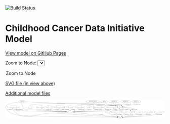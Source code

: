 <link rel='stylesheet' href="assets/style.css">
<link rel='stylesheet' href="https://unpkg.com/leaflet@1.5.1/dist/leaflet.css" integrity="sha512-xwE/Az9zrjBIphAcBb3F6JVqxf46+CDLwfLMHloNu6KEQCAWi6HcDUbeOfBIptF7tcCzusKFjFw2yuvEpDL9wQ==" crossorigin="">
<script type="text/javascript" src="https://code.jquery.com/jquery-3.2.1.min.js"></script>
<script type="text/javascript"  src="https://unpkg.com/leaflet@1.5.1/dist/leaflet.js"></script>
<script type="text/javascript" src="assets/actions.js"></script>

![Build Status](https://github.com/CBIIT/ccdi-model/actions/workflows/model-test-and-deploy.yml/badge.svg)

# Childhood Cancer Data Initiative Model

[View model on GitHub Pages](https://cbiit.github.io/ccdi-model/)



Zoom to Node: <select id="node_select">
  <option value="">Zoom to Node</option>
</select>
<div id="model"></div>

<p>
<a href="./model-desc/ccdi-model.svg">SVG file (in view above)</a>
<p>
<a href="./model-desc">Additional model files</a>
<div id='graph' style='display:off;'>
<svg width="2642pt" height="305pt"
 viewBox="0.00 0.00 2642.13 305.00" xmlns="http://www.w3.org/2000/svg" xmlns:xlink="http://www.w3.org/1999/xlink">
<g id="graph0" class="graph" transform="scale(1 1) rotate(0) translate(4 301)">
<title>Perl</title>
<polygon fill="#ffffff" stroke="transparent" points="-4,4 -4,-301 2638.1271,-301 2638.1271,4 -4,4"/>
<!-- synonym -->
<g id="node1" class="node">
<title>synonym</title>
<ellipse fill="none" stroke="#000000" cx="273.0349" cy="-279" rx="51.9908" ry="18"/>
<text text-anchor="middle" x="273.0349" y="-275.3" font-family="Times,serif" font-size="14.00" fill="#000000">synonym</text>
</g>
<!-- sample -->
<g id="node6" class="node">
<title>sample</title>
<ellipse fill="none" stroke="#000000" cx="1894.0349" cy="-192" rx="44.393" ry="18"/>
<text text-anchor="middle" x="1894.0349" y="-188.3" font-family="Times,serif" font-size="14.00" fill="#000000">sample</text>
</g>
<!-- synonym&#45;&gt;sample -->
<g id="edge3" class="edge">
<title>synonym&#45;&gt;sample</title>
<path fill="none" stroke="#000000" d="M324.715,-276.499C482.9045,-268.8702 974.5222,-245.3605 1382.0349,-228 1484.0208,-223.6553 1740.6665,-228.6062 1841.0349,-210 1844.6896,-209.3225 1848.4353,-208.4456 1852.1634,-207.444"/>
<polygon fill="#000000" stroke="#000000" points="1853.3228,-210.751 1861.9156,-204.5529 1851.3332,-204.0397 1853.3228,-210.751"/>
<text text-anchor="middle" x="1424.5349" y="-231.8" font-family="Times,serif" font-size="14.00" fill="#000000">of_synonym</text>
</g>
<!-- participant -->
<g id="node18" class="node">
<title>participant</title>
<ellipse fill="none" stroke="#000000" cx="1069.0349" cy="-105" rx="62.2891" ry="18"/>
<text text-anchor="middle" x="1069.0349" y="-101.3" font-family="Times,serif" font-size="14.00" fill="#000000">participant</text>
</g>
<!-- synonym&#45;&gt;participant -->
<g id="edge2" class="edge">
<title>synonym&#45;&gt;participant</title>
<path fill="none" stroke="#000000" d="M270.7227,-260.7006C268.8723,-237.3224 269.5802,-197.1259 292.0349,-174 341.4026,-123.1566 377.7948,-150.4107 448.0349,-141 552.1324,-127.0531 856.5403,-113.5174 996.7747,-107.8194"/>
<polygon fill="#000000" stroke="#000000" points="997.1383,-111.3077 1006.9887,-107.4065 996.8555,-104.3134 997.1383,-111.3077"/>
<text text-anchor="middle" x="334.5349" y="-188.3" font-family="Times,serif" font-size="14.00" fill="#000000">of_synonym</text>
</g>
<!-- study -->
<g id="node21" class="node">
<title>study</title>
<ellipse fill="none" stroke="#000000" cx="1899.0349" cy="-18" rx="36.2938" ry="18"/>
<text text-anchor="middle" x="1899.0349" y="-14.3" font-family="Times,serif" font-size="14.00" fill="#000000">study</text>
</g>
<!-- synonym&#45;&gt;study -->
<g id="edge4" class="edge">
<title>synonym&#45;&gt;study</title>
<path fill="none" stroke="#000000" d="M223.5475,-273.1841C154.8033,-263.9711 35.9136,-243.5441 10.0349,-210 -9.1348,-185.1522 3.0963,-163.4408 25.0349,-141 87.7095,-76.8906 119.7587,-74.5182 207.0349,-54 289.2396,-34.6741 1588.6919,-21.0229 1852.5192,-18.4428"/>
<polygon fill="#000000" stroke="#000000" points="1852.5678,-21.9426 1862.5332,-18.3453 1852.4996,-14.9429 1852.5678,-21.9426"/>
<text text-anchor="middle" x="67.5349" y="-144.8" font-family="Times,serif" font-size="14.00" fill="#000000">of_synonym</text>
</g>
<!-- radiology_file -->
<g id="node2" class="node">
<title>radiology_file</title>
<ellipse fill="none" stroke="#000000" cx="574.0349" cy="-192" rx="73.387" ry="18"/>
<text text-anchor="middle" x="574.0349" y="-188.3" font-family="Times,serif" font-size="14.00" fill="#000000">radiology_file</text>
</g>
<!-- radiology_file&#45;&gt;participant -->
<g id="edge30" class="edge">
<title>radiology_file&#45;&gt;participant</title>
<path fill="none" stroke="#000000" d="M594.0801,-174.6274C608.7966,-162.9498 629.838,-148.3899 651.0349,-141 712.8747,-119.4406 894.0866,-110.4064 996.4545,-106.9389"/>
<polygon fill="#000000" stroke="#000000" points="996.8352,-110.4283 1006.7145,-106.601 996.6047,-103.4321 996.8352,-110.4283"/>
<text text-anchor="middle" x="710.0349" y="-144.8" font-family="Times,serif" font-size="14.00" fill="#000000">of_radiology_file</text>
</g>
<!-- treatment_response -->
<g id="node3" class="node">
<title>treatment_response</title>
<ellipse fill="none" stroke="#000000" cx="1549.0349" cy="-192" rx="104.7816" ry="18"/>
<text text-anchor="middle" x="1549.0349" y="-188.3" font-family="Times,serif" font-size="14.00" fill="#000000">treatment_response</text>
</g>
<!-- treatment_response&#45;&gt;participant -->
<g id="edge28" class="edge">
<title>treatment_response&#45;&gt;participant</title>
<path fill="none" stroke="#000000" d="M1497.4631,-176.242C1481.3061,-170.6149 1463.6298,-163.7294 1448.0349,-156 1437.1002,-150.5804 1436.5429,-145.0623 1425.0349,-141 1374.3928,-123.1235 1229.7608,-112.9726 1141.2032,-108.2662"/>
<polygon fill="#000000" stroke="#000000" points="1141.1258,-104.7575 1130.9572,-107.7326 1140.7617,-111.748 1141.1258,-104.7575"/>
<text text-anchor="middle" x="1531.0349" y="-144.8" font-family="Times,serif" font-size="14.00" fill="#000000">of_treatment_response</text>
</g>
<!-- publication -->
<g id="node4" class="node">
<title>publication</title>
<ellipse fill="none" stroke="#000000" cx="1836.0349" cy="-105" rx="63.0888" ry="18"/>
<text text-anchor="middle" x="1836.0349" y="-101.3" font-family="Times,serif" font-size="14.00" fill="#000000">publication</text>
</g>
<!-- publication&#45;&gt;study -->
<g id="edge25" class="edge">
<title>publication&#45;&gt;study</title>
<path fill="none" stroke="#000000" d="M1833.1238,-86.7831C1832.4035,-76.4607 1833.1535,-63.7107 1839.0349,-54 1844.1726,-45.517 1852.1356,-38.7833 1860.5993,-33.5459"/>
<polygon fill="#000000" stroke="#000000" points="1862.4479,-36.5232 1869.5032,-28.6191 1859.0588,-30.3983 1862.4479,-36.5232"/>
<text text-anchor="middle" x="1890.0349" y="-57.8" font-family="Times,serif" font-size="14.00" fill="#000000">of_publication</text>
</g>
<!-- molecular_test -->
<g id="node5" class="node">
<title>molecular_test</title>
<ellipse fill="none" stroke="#000000" cx="1752.0349" cy="-192" rx="79.8859" ry="18"/>
<text text-anchor="middle" x="1752.0349" y="-188.3" font-family="Times,serif" font-size="14.00" fill="#000000">molecular_test</text>
</g>
<!-- molecular_test&#45;&gt;participant -->
<g id="edge13" class="edge">
<title>molecular_test&#45;&gt;participant</title>
<path fill="none" stroke="#000000" d="M1698.4993,-178.5572C1678.7301,-172.7395 1656.4302,-165.1461 1637.0349,-156 1625.9966,-150.7947 1625.6119,-144.8613 1614.0349,-141 1570.3485,-126.4291 1279.1308,-113.242 1141.2125,-107.729"/>
<polygon fill="#000000" stroke="#000000" points="1141.2836,-104.2291 1131.1526,-107.3296 1141.0058,-111.2236 1141.2836,-104.2291"/>
<text text-anchor="middle" x="1701.0349" y="-144.8" font-family="Times,serif" font-size="14.00" fill="#000000">of_molecular_test</text>
</g>
<!-- pdx -->
<g id="node8" class="node">
<title>pdx</title>
<ellipse fill="none" stroke="#000000" cx="2083.0349" cy="-105" rx="27.8951" ry="18"/>
<text text-anchor="middle" x="2083.0349" y="-101.3" font-family="Times,serif" font-size="14.00" fill="#000000">pdx</text>
</g>
<!-- sample&#45;&gt;pdx -->
<g id="edge22" class="edge">
<title>sample&#45;&gt;pdx</title>
<path fill="none" stroke="#000000" d="M1935.3536,-185.2843C1973.3186,-178.5461 2026.3001,-167.537 2044.0349,-156 2053.8059,-149.6436 2062.1021,-139.9697 2068.4979,-130.7494"/>
<polygon fill="#000000" stroke="#000000" points="2071.552,-132.4716 2074.0337,-122.1715 2065.6705,-128.6759 2071.552,-132.4716"/>
<text text-anchor="middle" x="2095.5349" y="-144.8" font-family="Times,serif" font-size="14.00" fill="#000000">of_sample</text>
</g>
<!-- cell_line -->
<g id="node17" class="node">
<title>cell_line</title>
<ellipse fill="none" stroke="#000000" cx="1706.0349" cy="-105" rx="49.2915" ry="18"/>
<text text-anchor="middle" x="1706.0349" y="-101.3" font-family="Times,serif" font-size="14.00" fill="#000000">cell_line</text>
</g>
<!-- sample&#45;&gt;cell_line -->
<g id="edge23" class="edge">
<title>sample&#45;&gt;cell_line</title>
<path fill="none" stroke="#000000" d="M1928.9576,-180.6556C1952.403,-171.2602 1976.5636,-156.9094 1962.0349,-141 1947.1382,-124.6877 1785.7035,-127.2976 1764.0349,-123 1759.9628,-122.1924 1755.7712,-121.2074 1751.5933,-120.1186"/>
<polygon fill="#000000" stroke="#000000" points="1752.5048,-116.7393 1741.9321,-117.4247 1750.6246,-123.4821 1752.5048,-116.7393"/>
<text text-anchor="middle" x="2003.5349" y="-144.8" font-family="Times,serif" font-size="14.00" fill="#000000">of_sample</text>
</g>
<!-- sample&#45;&gt;participant -->
<g id="edge24" class="edge">
<title>sample&#45;&gt;participant</title>
<path fill="none" stroke="#000000" d="M1860.1426,-180.3684C1853.8008,-178.2264 1847.222,-176.0273 1841.0349,-174 1815.7891,-165.7279 1807.5117,-168.4345 1784.0349,-156 1774.5272,-150.9643 1775.1041,-144.7899 1765.0349,-141 1707.8779,-119.487 1307.9711,-109.5154 1141.4941,-106.2615"/>
<polygon fill="#000000" stroke="#000000" points="1141.4153,-102.7594 1131.3497,-106.0659 1141.2803,-109.7581 1141.4153,-102.7594"/>
<text text-anchor="middle" x="1820.5349" y="-144.8" font-family="Times,serif" font-size="14.00" fill="#000000">of_sample</text>
</g>
<!-- pathology_file -->
<g id="node7" class="node">
<title>pathology_file</title>
<ellipse fill="none" stroke="#000000" cx="2166.0349" cy="-279" rx="76.0865" ry="18"/>
<text text-anchor="middle" x="2166.0349" y="-275.3" font-family="Times,serif" font-size="14.00" fill="#000000">pathology_file</text>
</g>
<!-- pathology_file&#45;&gt;sample -->
<g id="edge31" class="edge">
<title>pathology_file&#45;&gt;sample</title>
<path fill="none" stroke="#000000" d="M2147.3212,-261.4098C2134.2264,-250.0993 2115.7836,-236.06 2097.0349,-228 2070.655,-216.6594 1997.6021,-205.393 1946.7424,-198.5625"/>
<polygon fill="#000000" stroke="#000000" points="1946.9421,-195.0585 1936.5692,-197.2154 1946.0231,-201.9979 1946.9421,-195.0585"/>
<text text-anchor="middle" x="2184.0349" y="-231.8" font-family="Times,serif" font-size="14.00" fill="#000000">of_pathology_file</text>
</g>
<!-- pdx&#45;&gt;sample -->
<g id="edge27" class="edge">
<title>pdx&#45;&gt;sample</title>
<path fill="none" stroke="#000000" d="M2106.7265,-114.6981C2117.7515,-120.5569 2129.7875,-129.2043 2136.0349,-141 2139.1551,-146.8914 2140.3883,-150.951 2136.0349,-156 2123.8986,-170.0753 2015.2494,-181.7311 1947.7227,-187.6971"/>
<polygon fill="#000000" stroke="#000000" points="1947.3267,-184.2182 1937.667,-188.5704 1947.9324,-191.1919 1947.3267,-184.2182"/>
<text text-anchor="middle" x="2162.0349" y="-144.8" font-family="Times,serif" font-size="14.00" fill="#000000">of_pdx</text>
</g>
<!-- pdx&#45;&gt;study -->
<g id="edge26" class="edge">
<title>pdx&#45;&gt;study</title>
<path fill="none" stroke="#000000" d="M2077.2111,-87.3478C2072.6282,-76.1593 2065.1375,-62.2835 2054.0349,-54 2036.8738,-41.1964 1983.6678,-30.6994 1944.3586,-24.4098"/>
<polygon fill="#000000" stroke="#000000" points="1944.8617,-20.946 1934.442,-22.8642 1943.7837,-27.8625 1944.8617,-20.946"/>
<text text-anchor="middle" x="2090.0349" y="-57.8" font-family="Times,serif" font-size="14.00" fill="#000000">of_pdx</text>
</g>
<!-- diagnosis -->
<g id="node9" class="node">
<title>diagnosis</title>
<ellipse fill="none" stroke="#000000" cx="1636.0349" cy="-279" rx="54.6905" ry="18"/>
<text text-anchor="middle" x="1636.0349" y="-275.3" font-family="Times,serif" font-size="14.00" fill="#000000">diagnosis</text>
</g>
<!-- diagnosis&#45;&gt;sample -->
<g id="edge7" class="edge">
<title>diagnosis&#45;&gt;sample</title>
<path fill="none" stroke="#000000" d="M1652.5214,-261.597C1664.5397,-250.0635 1681.8446,-235.6886 1700.0349,-228 1758.2255,-203.4041 1779.483,-224.2294 1841.0349,-210 1844.4522,-209.21 1847.9594,-208.2849 1851.4633,-207.2786"/>
<polygon fill="#000000" stroke="#000000" points="1852.7201,-210.5541 1861.2517,-204.2721 1850.6648,-203.8626 1852.7201,-210.5541"/>
<text text-anchor="middle" x="1744.5349" y="-231.8" font-family="Times,serif" font-size="14.00" fill="#000000">of_diagnosis</text>
</g>
<!-- diagnosis&#45;&gt;participant -->
<g id="edge8" class="edge">
<title>diagnosis&#45;&gt;participant</title>
<path fill="none" stroke="#000000" d="M1597.0469,-266.2623C1589.1752,-264.145 1580.9006,-262.2381 1573.0349,-261 1456.6225,-242.6761 1160.773,-248.0344 1043.0349,-243 971.8943,-239.9581 452.0713,-261.63 403.0349,-210 341.9676,-145.7029 400.2976,-166.3663 618.0349,-141 751.7569,-125.4214 908.5803,-114.5661 997.6318,-109.0925"/>
<polygon fill="#000000" stroke="#000000" points="997.8522,-112.5857 1007.6207,-108.4837 997.4262,-105.5986 997.8522,-112.5857"/>
<text text-anchor="middle" x="447.5349" y="-188.3" font-family="Times,serif" font-size="14.00" fill="#000000">of_diagnosis</text>
</g>
<!-- study_arm -->
<g id="node10" class="node">
<title>study_arm</title>
<ellipse fill="none" stroke="#000000" cx="1977.0349" cy="-105" rx="59.5901" ry="18"/>
<text text-anchor="middle" x="1977.0349" y="-101.3" font-family="Times,serif" font-size="14.00" fill="#000000">study_arm</text>
</g>
<!-- study_arm&#45;&gt;study -->
<g id="edge5" class="edge">
<title>study_arm&#45;&gt;study</title>
<path fill="none" stroke="#000000" d="M1966.0382,-87.1944C1959.3726,-77.0092 1950.3726,-64.2592 1941.0349,-54 1936.6229,-49.1527 1931.5782,-44.3312 1926.5517,-39.8664"/>
<polygon fill="#000000" stroke="#000000" points="1928.6325,-37.0402 1918.7615,-33.1912 1924.0778,-42.3557 1928.6325,-37.0402"/>
<text text-anchor="middle" x="2001.5349" y="-57.8" font-family="Times,serif" font-size="14.00" fill="#000000">of_study_arm</text>
</g>
<!-- methylation_array_file -->
<g id="node11" class="node">
<title>methylation_array_file</title>
<ellipse fill="none" stroke="#000000" cx="1448.0349" cy="-279" rx="115.8798" ry="18"/>
<text text-anchor="middle" x="1448.0349" y="-275.3" font-family="Times,serif" font-size="14.00" fill="#000000">methylation_array_file</text>
</g>
<!-- methylation_array_file&#45;&gt;sample -->
<g id="edge29" class="edge">
<title>methylation_array_file&#45;&gt;sample</title>
<path fill="none" stroke="#000000" d="M1456.9089,-261.038C1463.7025,-249.4092 1474.249,-235.1477 1488.0349,-228 1557.7659,-191.846 1763.8898,-224.7704 1841.0349,-210 1844.6855,-209.301 1848.4285,-208.4091 1852.1546,-207.3975"/>
<polygon fill="#000000" stroke="#000000" points="1853.3209,-210.702 1861.9038,-204.4903 1851.3206,-203.9939 1853.3209,-210.702"/>
<text text-anchor="middle" x="1579.5349" y="-231.8" font-family="Times,serif" font-size="14.00" fill="#000000">of_methylation_array_file</text>
</g>
<!-- exposure -->
<g id="node12" class="node">
<title>exposure</title>
<ellipse fill="none" stroke="#000000" cx="719.0349" cy="-192" rx="53.0913" ry="18"/>
<text text-anchor="middle" x="719.0349" y="-188.3" font-family="Times,serif" font-size="14.00" fill="#000000">exposure</text>
</g>
<!-- exposure&#45;&gt;participant -->
<g id="edge16" class="edge">
<title>exposure&#45;&gt;participant</title>
<path fill="none" stroke="#000000" d="M741.1614,-175.4935C757.8447,-163.9174 781.7593,-149.1132 805.0349,-141 839.7591,-128.8961 933.1834,-117.9407 998.9998,-111.3761"/>
<polygon fill="#000000" stroke="#000000" points="999.7038,-114.8238 1009.3127,-110.3607 999.0178,-107.8575 999.7038,-114.8238"/>
<text text-anchor="middle" x="848.5349" y="-144.8" font-family="Times,serif" font-size="14.00" fill="#000000">of_exposure</text>
</g>
<!-- family_relationship -->
<g id="node13" class="node">
<title>family_relationship</title>
<ellipse fill="none" stroke="#000000" cx="890.0349" cy="-192" rx="100.1823" ry="18"/>
<text text-anchor="middle" x="890.0349" y="-188.3" font-family="Times,serif" font-size="14.00" fill="#000000">family_relationship</text>
</g>
<!-- family_relationship&#45;&gt;participant -->
<g id="edge14" class="edge">
<title>family_relationship&#45;&gt;participant</title>
<path fill="none" stroke="#000000" d="M890.9118,-173.5424C892.4149,-162.6075 896.1245,-149.3078 905.0349,-141 919.0775,-127.907 962.0918,-118.7565 1000.5441,-112.9578"/>
<polygon fill="#000000" stroke="#000000" points="1001.3247,-116.3813 1010.7193,-111.4831 1000.3207,-109.4537 1001.3247,-116.3813"/>
<text text-anchor="middle" x="984.5349" y="-144.8" font-family="Times,serif" font-size="14.00" fill="#000000">of_family_relationship</text>
</g>
<!-- clinical_measure_file -->
<g id="node14" class="node">
<title>clinical_measure_file</title>
<ellipse fill="none" stroke="#000000" cx="128.0349" cy="-192" rx="108.5808" ry="18"/>
<text text-anchor="middle" x="128.0349" y="-188.3" font-family="Times,serif" font-size="14.00" fill="#000000">clinical_measure_file</text>
</g>
<!-- clinical_measure_file&#45;&gt;participant -->
<g id="edge12" class="edge">
<title>clinical_measure_file&#45;&gt;participant</title>
<path fill="none" stroke="#000000" d="M122.748,-173.567C120.8365,-162.6413 120.8465,-149.3427 129.0349,-141 144.1932,-125.5559 778.9473,-111.0015 996.648,-106.4556"/>
<polygon fill="#000000" stroke="#000000" points="996.7703,-109.9539 1006.6954,-106.2467 996.6247,-102.9554 996.7703,-109.9539"/>
<text text-anchor="middle" x="215.0349" y="-144.8" font-family="Times,serif" font-size="14.00" fill="#000000">of_clinical_measure_file</text>
</g>
<!-- clinical_measure_file&#45;&gt;study -->
<g id="edge11" class="edge">
<title>clinical_measure_file&#45;&gt;study</title>
<path fill="none" stroke="#000000" d="M118.0683,-173.8225C113.6136,-162.993 110.9687,-149.7057 119.0349,-141 333.2174,90.1654 511.6741,-109.1121 826.0349,-87 1223.3664,-59.0518 1703.7945,-29.7567 1852.7528,-20.7768"/>
<polygon fill="#000000" stroke="#000000" points="1853.1278,-24.2607 1862.8992,-20.1657 1852.7069,-17.2733 1853.1278,-24.2607"/>
<text text-anchor="middle" x="912.0349" y="-101.3" font-family="Times,serif" font-size="14.00" fill="#000000">of_clinical_measure_file</text>
</g>
<!-- treatment -->
<g id="node15" class="node">
<title>treatment</title>
<ellipse fill="none" stroke="#000000" cx="1066.0349" cy="-192" rx="57.6901" ry="18"/>
<text text-anchor="middle" x="1066.0349" y="-188.3" font-family="Times,serif" font-size="14.00" fill="#000000">treatment</text>
</g>
<!-- treatment&#45;&gt;participant -->
<g id="edge9" class="edge">
<title>treatment&#45;&gt;participant</title>
<path fill="none" stroke="#000000" d="M1066.6565,-173.9735C1067.0627,-162.1918 1067.6017,-146.5607 1068.0639,-133.1581"/>
<polygon fill="#000000" stroke="#000000" points="1071.5673,-133.1181 1068.414,-123.0034 1064.5714,-132.8768 1071.5673,-133.1181"/>
<text text-anchor="middle" x="1115.0349" y="-144.8" font-family="Times,serif" font-size="14.00" fill="#000000">of_treatment</text>
</g>
<!-- cytogenomic_file -->
<g id="node16" class="node">
<title>cytogenomic_file</title>
<ellipse fill="none" stroke="#000000" cx="1798.0349" cy="-279" rx="89.8845" ry="18"/>
<text text-anchor="middle" x="1798.0349" y="-275.3" font-family="Times,serif" font-size="14.00" fill="#000000">cytogenomic_file</text>
</g>
<!-- cytogenomic_file&#45;&gt;sample -->
<g id="edge32" class="edge">
<title>cytogenomic_file&#45;&gt;sample</title>
<path fill="none" stroke="#000000" d="M1793.2701,-260.9731C1791.581,-250.4644 1791.4786,-237.4607 1798.0349,-228 1799.7299,-225.5541 1825.8569,-215.8377 1850.4246,-207.1153"/>
<polygon fill="#000000" stroke="#000000" points="1851.7994,-210.3418 1860.0649,-203.7137 1849.4701,-203.7407 1851.7994,-210.3418"/>
<text text-anchor="middle" x="1869.5349" y="-231.8" font-family="Times,serif" font-size="14.00" fill="#000000">of_cytogenomic_file</text>
</g>
<!-- cell_line&#45;&gt;sample -->
<g id="edge19" class="edge">
<title>cell_line&#45;&gt;sample</title>
<path fill="none" stroke="#000000" d="M1742.6711,-117.0826C1749.7199,-119.2045 1757.0747,-121.2805 1764.0349,-123 1806.6022,-133.5162 1824.6002,-116.6057 1861.0349,-141 1869.8803,-146.9223 1876.8807,-156.103 1882.1159,-165.0519"/>
<polygon fill="#000000" stroke="#000000" points="1879.1607,-166.9503 1886.9358,-174.1475 1885.3459,-163.6726 1879.1607,-166.9503"/>
<text text-anchor="middle" x="1917.5349" y="-144.8" font-family="Times,serif" font-size="14.00" fill="#000000">of_cell_line</text>
</g>
<!-- cell_line&#45;&gt;study -->
<g id="edge20" class="edge">
<title>cell_line&#45;&gt;study</title>
<path fill="none" stroke="#000000" d="M1716.6864,-87.3401C1724.3332,-76.1484 1735.6312,-62.2718 1749.0349,-54 1766.4817,-43.233 1816.7126,-32.4681 1854.2728,-25.554"/>
<polygon fill="#000000" stroke="#000000" points="1855.2738,-28.93 1864.493,-23.7092 1854.0302,-22.0413 1855.2738,-28.93"/>
<text text-anchor="middle" x="1789.5349" y="-57.8" font-family="Times,serif" font-size="14.00" fill="#000000">of_cell_line</text>
</g>
<!-- participant&#45;&gt;study -->
<g id="edge1" class="edge">
<title>participant&#45;&gt;study</title>
<path fill="none" stroke="#000000" d="M1127.7295,-98.8477C1284.7927,-82.3844 1712.309,-37.5725 1853.27,-22.797"/>
<polygon fill="#000000" stroke="#000000" points="1853.725,-26.2686 1863.3056,-21.7451 1852.9952,-19.3068 1853.725,-26.2686"/>
<text text-anchor="middle" x="1584.5349" y="-57.8" font-family="Times,serif" font-size="14.00" fill="#000000">of_participant</text>
</g>
<!-- study_funding -->
<g id="node19" class="node">
<title>study_funding</title>
<ellipse fill="none" stroke="#000000" cx="2206.0349" cy="-105" rx="77.1866" ry="18"/>
<text text-anchor="middle" x="2206.0349" y="-101.3" font-family="Times,serif" font-size="14.00" fill="#000000">study_funding</text>
</g>
<!-- study_funding&#45;&gt;study -->
<g id="edge21" class="edge">
<title>study_funding&#45;&gt;study</title>
<path fill="none" stroke="#000000" d="M2181.8022,-87.7217C2164.7542,-76.398 2140.9746,-62.2202 2118.0349,-54 2060.6593,-33.4401 1990.5764,-24.5433 1945.3946,-20.7462"/>
<polygon fill="#000000" stroke="#000000" points="1945.5521,-17.2478 1935.3073,-19.9486 1945.0003,-24.226 1945.5521,-17.2478"/>
<text text-anchor="middle" x="2210.0349" y="-57.8" font-family="Times,serif" font-size="14.00" fill="#000000">of_study_funding</text>
</g>
<!-- medical_history -->
<g id="node20" class="node">
<title>medical_history</title>
<ellipse fill="none" stroke="#000000" cx="1227.0349" cy="-192" rx="85.2851" ry="18"/>
<text text-anchor="middle" x="1227.0349" y="-188.3" font-family="Times,serif" font-size="14.00" fill="#000000">medical_history</text>
</g>
<!-- medical_history&#45;&gt;participant -->
<g id="edge15" class="edge">
<title>medical_history&#45;&gt;participant</title>
<path fill="none" stroke="#000000" d="M1208.3481,-174.2069C1196.3885,-163.522 1180.1421,-150.2518 1164.0349,-141 1150.987,-133.5055 1136.0852,-127.0081 1122.0142,-121.6755"/>
<polygon fill="#000000" stroke="#000000" points="1123.0322,-118.3211 1112.4384,-118.1718 1120.6269,-124.8949 1123.0322,-118.3211"/>
<text text-anchor="middle" x="1255.0349" y="-144.8" font-family="Times,serif" font-size="14.00" fill="#000000">of_medical_history</text>
</g>
<!-- survival -->
<g id="node22" class="node">
<title>survival</title>
<ellipse fill="none" stroke="#000000" cx="1378.0349" cy="-192" rx="48.1917" ry="18"/>
<text text-anchor="middle" x="1378.0349" y="-188.3" font-family="Times,serif" font-size="14.00" fill="#000000">survival</text>
</g>
<!-- survival&#45;&gt;participant -->
<g id="edge17" class="edge">
<title>survival&#45;&gt;participant</title>
<path fill="none" stroke="#000000" d="M1364.0933,-174.4048C1353.9757,-162.9397 1339.261,-148.7231 1323.0349,-141 1291.4945,-125.9878 1203.2448,-115.8567 1139.6219,-110.2613"/>
<polygon fill="#000000" stroke="#000000" points="1139.898,-106.7722 1129.6348,-109.4021 1139.298,-113.7464 1139.898,-106.7722"/>
<text text-anchor="middle" x="1385.5349" y="-144.8" font-family="Times,serif" font-size="14.00" fill="#000000">of_survival</text>
</g>
<!-- study_admin -->
<g id="node23" class="node">
<title>study_admin</title>
<ellipse fill="none" stroke="#000000" cx="2372.0349" cy="-105" rx="70.3881" ry="18"/>
<text text-anchor="middle" x="2372.0349" y="-101.3" font-family="Times,serif" font-size="14.00" fill="#000000">study_admin</text>
</g>
<!-- study_admin&#45;&gt;study -->
<g id="edge10" class="edge">
<title>study_admin&#45;&gt;study</title>
<path fill="none" stroke="#000000" d="M2346.7511,-88.0053C2328.0547,-76.3483 2301.5205,-61.6544 2276.0349,-54 2215.2974,-35.7581 2032.0236,-24.5665 1945.3762,-20.158"/>
<polygon fill="#000000" stroke="#000000" points="1945.4657,-16.6582 1935.3032,-19.654 1945.1158,-23.6495 1945.4657,-16.6582"/>
<text text-anchor="middle" x="2367.5349" y="-57.8" font-family="Times,serif" font-size="14.00" fill="#000000">of_study_admin</text>
</g>
<!-- study_personnel -->
<g id="node24" class="node">
<title>study_personnel</title>
<ellipse fill="none" stroke="#000000" cx="2547.0349" cy="-105" rx="87.1846" ry="18"/>
<text text-anchor="middle" x="2547.0349" y="-101.3" font-family="Times,serif" font-size="14.00" fill="#000000">study_personnel</text>
</g>
<!-- study_personnel&#45;&gt;study -->
<g id="edge6" class="edge">
<title>study_personnel&#45;&gt;study</title>
<path fill="none" stroke="#000000" d="M2515.7175,-88.1144C2492.2843,-76.3498 2459.0645,-61.4758 2428.0349,-54 2337.113,-32.0946 2057.251,-22.2829 1945.6661,-19.1672"/>
<polygon fill="#000000" stroke="#000000" points="1945.4969,-15.6613 1935.4048,-18.8864 1945.3053,-22.6587 1945.4969,-15.6613"/>
<text text-anchor="middle" x="2540.5349" y="-57.8" font-family="Times,serif" font-size="14.00" fill="#000000">of_study_personnel</text>
</g>
<!-- sequencing_file -->
<g id="node25" class="node">
<title>sequencing_file</title>
<ellipse fill="none" stroke="#000000" cx="1989.0349" cy="-279" rx="83.3857" ry="18"/>
<text text-anchor="middle" x="1989.0349" y="-275.3" font-family="Times,serif" font-size="14.00" fill="#000000">sequencing_file</text>
</g>
<!-- sequencing_file&#45;&gt;sample -->
<g id="edge18" class="edge">
<title>sequencing_file&#45;&gt;sample</title>
<path fill="none" stroke="#000000" d="M1975.3492,-261.0432C1967.1206,-250.8076 1956.1206,-238.0576 1945.0349,-228 1939.3509,-222.8433 1932.9093,-217.7849 1926.564,-213.1649"/>
<polygon fill="#000000" stroke="#000000" points="1928.2423,-210.066 1918.0513,-207.1688 1924.2113,-215.7889 1928.2423,-210.066"/>
<text text-anchor="middle" x="2026.5349" y="-231.8" font-family="Times,serif" font-size="14.00" fill="#000000">of_sequencing_file</text>
</g>
</g>
</svg>
</div>
